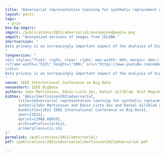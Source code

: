 ```yaml
---
title: "Adversarial representation learning for synthetic replacement of private attributes"
layout: posts
tags:
 - prio
box-bg-imgsrc: 
imgsrc: /publications/2021/adversarial/anonymizedpeople.png
imgalt: "Anonymized versions of images from CELEBA."
shortversion: "
Data privacy is an increasingly important aspect of the analysis of big data for many real-world tasks. Privacy enhancing transformations of data can help unlocking the potential in data sources containing sensitive information, but finding the right balance between privacy and utility is often a tricky trade-off. In this work, we study how adversarial representation learning can be used to ensure the privacy of users, and to obfuscate sensitive attributes in existing datasets. While previous methods using this kind of approach only aim at obfuscating the sensitive information, we find that adding new information in its place strengthens the provided privacy. We propose a two step data privatization method that builds on generative adversarial networks: in the first step, sensitive data is removed from the representation, and in the second step, a sample which is independent of the input data is inserted in its place. The result is an approach that can provide stronger privatization on image data, and yet be preserving both the domain and the utility of the inputs.
"
longversion: "
<div style=\"float: right; clear: right; max-width: 60%; margin: 4em;\" />
<iframe width=\"533\" height=\"300\" src=\"https://www.youtube.com/embed/wzo6pIOKskk?rel=0\" frameborder=\"0\" allow=\"autoplay; encrypted-media\" allowfullscreen></iframe>
</div>
Data privacy is an increasingly important aspect of the analysis of big data for many real-world tasks. Privacy enhancing transformations of data can help unlocking the potential in data sources containing sensitive information, but finding the right balance between privacy and utility is often a tricky trade-off. In this work, we study how adversarial representation learning can be used to ensure the privacy of users, and to obfuscate sensitive attributes in existing datasets. While previous methods using this kind of approach only aim at obfuscating the sensitive information, we find that adding new information in its place strengthens the provided privacy. We propose a two step data privatization method that builds on generative adversarial networks: in the first step, sensitive data is removed from the representation, and in the second step, a sample which is independent of the input data is inserted in its place. The result is an approach that can provide stronger privatization on image data, and yet be preserving both the domain and the utility of the inputs.
"
venue: IEEE International Conference on Big Data
venueshort: IEEE BigData
authors: John Martinsson, Edvin Listo Zec, Daniel Gillblad, Olof Mogren
bibtex: '@misc{martinsson2021adversarial,
      title={Adversarial representation learning for synthetic replacement of private attributes}, 
      author={John Martinsson and Edvin Listo Zec and Daniel Gillblad and Olof Mogren},
      booktitle={2021 IEEE International Conference on Big Data},
      year={2021},
      eprint={2006.08039},
      archivePrefix={arXiv},
      primaryClass={cs.LG}
}'
permalink: /publications/2021/adversarial/
pdf: /publications/2021/adversarial/martinsson2021adversarial.pdf

---
```

